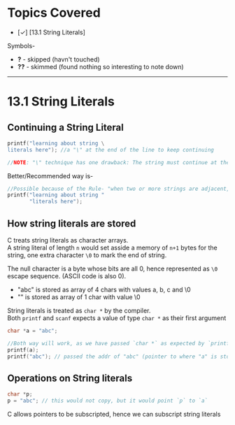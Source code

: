 # Topics Covered

- [&check;] [13.1 String Literals]

Symbols-
- **?** - skipped (havn't touched)
- **??** - skimmed (found nothing so interesting to note down)
<hr>

# 13.1 String Literals

## Continuing a String Literal

```c
printf("learning about string \
literals here"); //a "\" at the end of the line to keep continuing

//NOTE: "\" technique has one drawback: The string must continue at the beginning of the next line, thereby wrecking the program's indented structure
```
Better/Recommended way is-
```c
//Possible because of the Rule- "when two or more strings are adjacent, the compiler will join them into a single string"
printf("learning about string "
       "literals here");
```

## How string literals are stored
C treats string literals as character arrays.  
A string literal of length `n` would set asside a memory of `n+1` bytes for the string, one extra character `\0` to mark the end of string.  

The null character is a byte whose bits are all 0, hence represented as `\0` escape sequence. (ASCII code is also 0).

- "abc" is stored as array of 4 chars with values a, b, c and \0  
- "" is stored as array of 1 char with value \0 

String literals is treated as `char *` by the compiler.  
Both `printf` and `scanf` expects a value of type `char *` as their first argument

```c
char *a = "abc";

//Both way will work, as we have passed `char *` as expected by `printf`
printf(a); 
printf("abc"); // passed the addr of "abc" (pointer to where "a" is stored in the memory) 
```

## Operations on String literals

```c
char *p;
p = "abc"; // this would not copy, but it would point `p` to `a`
```
C allows pointers to be subscripted, hence we can subscript string literals




